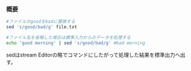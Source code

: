 ### 概要
```bash
#ファイルのgoodをbadに置換する
sed 's/good/bad/g' file.txt

#ファイル名を省略した場合は標準入力からのデータを処理する
echo 'good morning' | sed 's/good/bad/g' #bad morning
```
sedはstream Editorの略でコマンドにしたがって処理した結果を標準出力へ出す。
